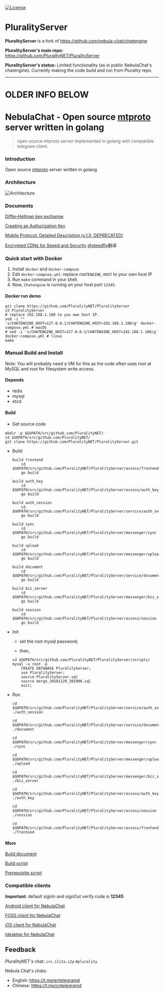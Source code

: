 [![License](https://img.shields.io/github/license/nebula-chat-fork/chatengine.svg)](https://github.com/nebula-chat-fork/chatengine/blob/master/LICENSE)

# PluralityServer

**PluralityServer** is a fork of https://github.com/nebula-chat/chatengine

**PluralityServer's main repo:** https://github.com/PluralityNET/PluralityServer

**PluralityServer's status:** Limited functionality (as in public NebulaChat's chatengine). Currently making the code build and run from Plurality repo.

----------------------------

# OLDER INFO BELOW

# NebulaChat - Open source [mtproto](https://core.telegram.org/mtproto) server written in golang
> open source mtproto server implemented in golang with compatible telegram client.

### Introduction
Open source [mtproto](https://core.telegram.org/mtproto) server written in golang

### Architecture
![Architecture](doc/image/architecture-001.jpeg)

### Documents
[Diffie–Hellman key exchange](doc/dh-key-exchange.md)

[Creating an Authorization Key](doc/Creating_an_Authorization_Key.md)

[Mobile Protocol: Detailed Description (v.1.0, DEPRECATED)](doc/Mobile_Protocol-Detailed_Description_v.1.0_DEPRECATED.md)

[Encrypted CDNs for Speed and Security](doc/cdn.md) [@steedfly](https://github.com/steedfly)翻译

### Quick start with Docker

1. Install `docker` and `docker-compose`
2. Edit `docker-compose.yml`: replace `CHATENGINE_HOST` to your own host IP
3. Run `make` command in your shell.
4. Now, `Chatengine` is running on your host port `12345`.

#### Docker run demo

```shell
git clone https://github.com/PluralityNET/PluralityServer
cd PluralityServer
# replace 192.168.1.100 to you own host IP.
sed -i "" 's/CHATENGINE_HOST=127.0.0.1/CHATENGINE_HOST=192.168.1.100/g' docker-compose.yml # macOS
# sed -i 's/CHATENGINE_HOST=127.0.0.1/CHATENGINE_HOST=192.168.1.100/g' docker-compose.yml # linux
make
```

### Manual Build and Install

Note: You will probably need a VM for this as the code often uses root at MySQL and root for filesystem write access.

#### Depends

- redis
- mysql
- etcd

#### Build

- Get source code　

```
mkdir -p $GOPATH/src/github.com/PluralityNET/
cd $GOPATH/src/github.com/PluralityNET/
git clone https://github.com/PluralityNET/PluralityServer.git
```

- Build
    ```
    build frontend
        cd $GOPATH/src/github.com/PluralityNET/PluralityServer/access/frontend
        go build
    
    build auth_key
        cd $GOPATH/src/github.com/PluralityNET/PluralityServer/access/auth_key
        go build

    build auth_session
        cd $GOPATH/src/github.com/PluralityNET/PluralityServer/service/auth_session
        go build
        
    build sync
        cd $GOPATH/src/github.com/PluralityNET/PluralityServer/messenger/sync
        go build
    
    build upload
        cd $GOPATH/src/github.com/PluralityNET/PluralityServer/messenger/upload
        go build
    
    build document
        cd $GOPATH/src/github.com/PluralityNET/PluralityServer/service/document
        go build

    build biz_server
        cd $GOPATH/src/github.com/PluralityNET/PluralityServer/messenger/biz_server
        go build
        
    build session
        cd $GOPATH/src/github.com/PluralityNET/PluralityServer/access/session
        go build
    ```

- Init
    - set the root mysql password;
    
    - then,
    
    ```shell
    cd $GOPATH/src/github.com/PluralityNET/PluralityServer/scripts/
    mysql -u root -p
        CREATE DATABASE PluralityServer;
        use PluralityServer;
        source PluralityServer.sql
        source merge_20181129_201906.sql
        exit;
    ```
- Run
    ```shell
    cd $GOPATH/src/github.com/PluralityNET/PluralityServer/service/auth_session
    ./auth_session
    
    cd $GOPATH/src/github.com/PluralityNET/PluralityServer/service/document
    ./document

    cd $GOPATH/src/github.com/PluralityNET/PluralityServer/messenger/sync
    ./sync
    
    cd $GOPATH/src/github.com/PluralityNET/PluralityServer/messenger/upload
    ./upload

    cd $GOPATH/src/github.com/PluralityNET/PluralityServer/messenger/biz_server
    ./biz_server

    cd $GOPATH/src/github.com/PluralityNET/PluralityServer/access/auth_key
    ./auth_key

    cd $GOPATH/src/github.com/PluralityNET/PluralityServer/access/session
    ./session
    
    cd $GOPATH/src/github.com/PluralityNET/PluralityServer/access/frontend
    ./frontend
    ```

#### More

[Build document](doc/build.md)

[Build script](scripts/build.sh)

[Prerequisite script](scripts/prerequisite.sh)


### Compatible clients

**Important**: default signIn and signOut verify code is **12345**

[Android client for NebulaChat](https://github.com/nebula-chat/clients/tree/master/Telegram-Android)

[FOSS client for NebulaChat](https://github.com/nebula-chat/clients/tree/master/Telegram-FOSS)

[iOS client for NebulaChat](https://github.com/nebula-chat/clients/tree/master/Telegram-iOS)

[tdesktop for NebulaChat](https://github.com/nebula-chat/clients/tree/master/tdesktop)


## Feedback

PluralityNET's chat: `irc.ilita.i2p` `#plurality`

Nebula Chat's chats:

 * English: https://t.me/entelegramd
 * Chinese: https://t.me/cntelegramd
